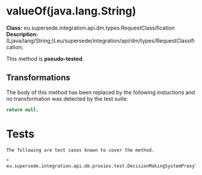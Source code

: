 # valueOf(java.lang.String)

**Class:** eu.supersede.integration.api.dm.types.RequestClassification
**Description:** (Ljava/lang/String;)Leu/supersede/integration/api/dm/types/RequestClassification;

This method is **pseudo-tested**.


## Transformations


The body of this method has been replaced by the following instuctions and no transformation was detected by the test suite:

```Java
return null;
```




# Tests
    The following are test cases known to cover the method.

    * eu.supersede.integration.api.dm.proxies.test.DecisionMakingSystemProxyTest.eu.supersede.integration.api.dm.proxies.test.DecisionMakingSystemProxyTest 

